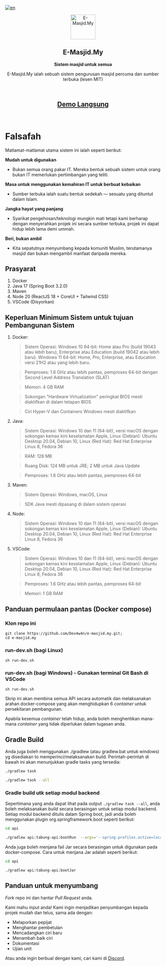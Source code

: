 [![en](https://img.shields.io/badge/lang-en-red.svg)](./README.en.md)

<p align="center">
  <img src="./public-web/src/assets/home/logo.png" alt="E-Masjid.My" width="80" height="80"/>
</p>

<h2 align="center"><b>E-Masjid.My</b></h2>
<p align="center"><b>Sistem masjid untuk semua</b></p>
<p align="center">
  E-Masjid.My ialah sebuah sistem pengurusan masjid percuma dan sumber terbuka (lesen MIT)
</p><br>
<h2 align="center">
  <a href='https://demo.e-masjid.my'>Demo Langsung</a>
</h2><br>

Falsafah
=====
Matlamat-matlamat utama sistem ini ialah seperti berikut:

**Mudah untuk digunakan**

- Bukan semua orang pakar IT. Mereka bentuk sebuah sistem untuk orang bukan IT memerlukan pertimbangan yang teliti.

**Masa untuk menggunakan kemahiran IT untuk berbuat kebaikan**

- Sumber terbuka ialah suatu bentuk sedekah — sesuatu yang dituntut dalam Islam.

**Jangka hayat yang panjang**

- Syarikat pengehosan/teknologi mungkin mati tetapi kami berharap dengan menyerahkan projek ini secara sumber terbuka, projek ini dapat hidup lebih lama demi ummah.

**Beri, bukan ambil**

- Kita sepatutnya menyumbang kepada komuniti Muslim, terutamanya masjid dan bukan mengambil manfaat daripada mereka.


## Prasyarat
1. Docker
2. Java 17 (Spring Boot 3.2.0)
3. Maven
4. Node 20 (ReactJS 18 + CoreUI + Tailwind CSS)
5. VSCode (Disyorkan)

## Keperluan Minimum Sistem untuk tujuan Pembangunan Sistem

1. Docker:

    > Sistem Operasi: Windows 10 64-bit: Home atau Pro (build 19043 atau lebih baru), Enterprise atau Education (build 19042 atau lebih baru). Windows 11 64-bit: Home, Pro, Enterprise, atau Education versi 21H2 atau yang lebih baru.
    
    > Pemproses: 1.6 GHz atau lebih pantas, pemproses 64-bit dengan Second Level Address Translation (SLAT)
    
    > Memori: 4 GB RAM
    
    > Sokongan "Hardware Virtualization" peringkat BIOS mesti diaktifkan di dalam tetapan BIOS
    
    > Ciri Hyper-V dan Containers Windows mesti diaktifkan

2. Java:

    > Sistem Operasi: Windows 10 dan 11 (64-bit), versi macOS dengan sokongan kemas kini keselamatan Apple, Linux (Debian): Ubuntu Desktop 20.04, Debian 10, Linux (Red Hat): Red Hat Enterprise Linux 8, Fedora 36
    
    > RAM: 128 MB
    
    > Ruang Disk: 124 MB untuk JRE; 2 MB untuk Java Update
    
    > Pemproses: 1.6 GHz atau lebih pantas, pemproses 64-bit

3. Maven:
    > Sistem Operasi: Windows, macOS, Linux
    
    > SDK Java mesti dipasang di dalam sistem operasi

4. Node:
    > Sistem Operasi: Windows 10 dan 11 (64-bit), versi macOS dengan sokongan kemas kini keselamatan Apple, Linux (Debian): Ubuntu Desktop 20.04, Debian 10, Linux (Red Hat): Red Hat Enterprise Linux 8, Fedora 36

5. VSCode:
    > Sistem Operasi: Windows 10 dan 11 (64-bit), versi macOS dengan sokongan kemas kini keselamatan Apple, Linux (Debian): Ubuntu Desktop 20.04, Debian 10, Linux (Red Hat): Red Hat Enterprise Linux 8, Fedora 36
    
    > Pemproses: 1.6 GHz atau lebih pantas, pemproses 64-bit
    
    > Memori: 1 GB RAM

## Panduan permulaan pantas (Docker compose)
### Klon repo ini
```
git clone https://github.com/Dev4w4n/e-masjid.my.git;
cd e-masjid.my
```
### run-dev.sh (bagi Linux)
```
sh run-dev.sh
```
### run-dev.sh (bagi Windows) - Gunakan terminal Git Bash di VSCode
```
sh run-dev.sh
```

Skrip ini akan membina semua API secara automatik dan melaksanakan arahan docker-compose yang akan menghidupkan 6 *container* untuk persekitaran pembangunan.

Apabila kesemua *container* telah hidup, anda boleh menghentikan mana-mana *container* yang tidak diperlukan dalam tugasan anda.

## Gradle Build

Anda juga boleh menggunakan ./gradlew (atau gradlew.bat untuk windows) yg disediakan to memperinci/melaksanakan build. Perintah-perintah di bawah ini akan menunjukkan gradle tasks yang tersedia:

```sh
./gradlew task

./gradlew task --all
```

### Gradle build utk setiap modul backend

Sepertimana yang anda dapat lihat pada output `./gradlew task --all`, anda boleh melaksanakan build secara berasingan untuk setiap modul backend. Setiap modul backend ditulis dalam Spring boot, jadi anda boleh menggunakan plugin org.springframework.boot seperti berikut:

```sh
cd api

./gradlew api:tabung-api:bootRun  --args='--spring.profiles.active=local'
```

Anda juga boleh menjana fail Jar secara berasingan untuk digunakan pada docker-compose. Cara untuk menjana Jar adalah seperti berikut:

```sh
cd api

./gradlew api:tabung-api:bootJar
```

## Panduan untuk menyumbang
*Fork* repo ini dan hantar *Pull Request* anda.

Kami mahu input anda! Kami ingin menjadikan penyumbangan kepada projek mudah dan telus, sama ada dengan:

- Melaporkan pepijat
- Menghantar pembetulan
- Mencadangkan ciri baru
- Menambah baik ciri
- Dokumentasi
- Ujian unit
  
Atau anda ingin berbual dengan kami, cari kami di [Discord](https://discord.gg/k2zGpWTDpe).

